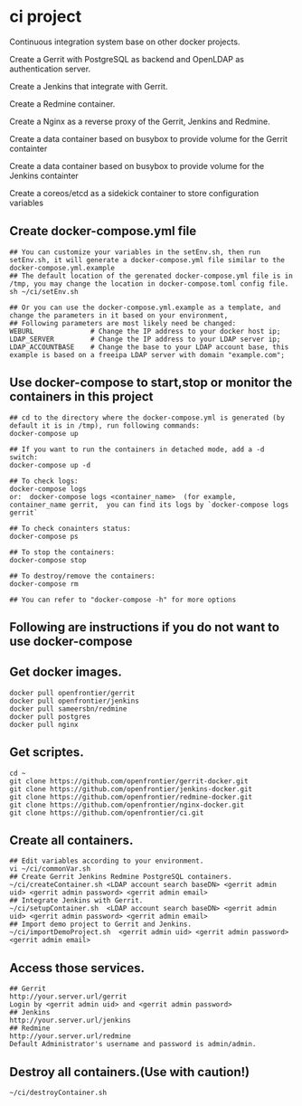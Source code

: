 # ci project
Continuous integration system base on other docker projects.

Create a Gerrit with PostgreSQL as backend and OpenLDAP as authentication server.

Create a Jenkins that integrate with Gerrit.

Create a Redmine container.

Create a Nginx as a reverse proxy of the Gerrit, Jenkins and Redmine.

Create a data container based on busybox to provide volume for the Gerrit containter

Create a data container based on busybox to provide volume for the Jenkins containter

Create a coreos/etcd as a sidekick container to store configuration variables 

## Create docker-compose.yml file 
    ## You can customize your variables in the setEnv.sh, then run setEnv.sh, it will generate a docker-compose.yml file similar to the docker-compose.yml.example 
    ## The default location of the gerenated docker-compose.yml file is in /tmp, you may change the location in docker-compose.toml config file.
    sh ~/ci/setEnv.sh
    
    ## Or you can use the docker-compose.yml.example as a template, and change the parameters in it based on your environment,
    ## Following parameters are most likely need be changed:
    WEBURL              # Change the IP address to your docker host ip;
    LDAP_SERVER         # Change the IP address to your LDAP server ip;
    LDAP_ACCOUNTBASE    # Change the base to your LDAP account base, this example is based on a freeipa LDAP server with domain "example.com";

## Use docker-compose to start,stop or monitor the containers in this project
    ## cd to the directory where the docker-compose.yml is generated (by default it is in /tmp), run following commands:
    docker-compose up

    ## If you want to run the containers in detached mode, add a -d switch:
    docker-compose up -d

    ## To check logs:
    docker-compose logs  
    or:  docker-compose logs <container_name>  (for example, container_name gerrit,  you can find its logs by `docker-compose logs gerrit` 

    ## To check conainters status:
    docker-compose ps

    ## To stop the containers:
    docker-compose stop

    ## To destroy/remove the containers:
    docker-compose rm

    ## You can refer to "docker-compose -h" for more options

## Following are instructions if you do not want to use docker-compose

## Get docker images.
    docker pull openfrontier/gerrit
    docker pull openfrontier/jenkins
    docker pull sameersbn/redmine
    docker pull postgres
    docker pull nginx

## Get scriptes.
    cd ~
    git clone https://github.com/openfrontier/gerrit-docker.git
    git clone https://github.com/openfrontier/jenkins-docker.git
    git clone https://github.com/openfrontier/redmine-docker.git
    git clone https://github.com/openfrontier/nginx-docker.git
    git clone https://github.com/openfrontier/ci.git

## Create all containers.
    ## Edit variables according to your environment.
    vi ~/ci/commonVar.sh
    ## Create Gerrit Jenkins Redmine PostgreSQL containers.
    ~/ci/createContainer.sh <LDAP account search baseDN> <gerrit admin uid> <gerrit admin password> <gerrit admin email>
    ## Integrate Jenkins with Gerrit.
    ~/ci/setupContainer.sh  <LDAP account search baseDN> <gerrit admin uid> <gerrit admin password> <gerrit admin email>
    ## Import demo project to Gerrit and Jenkins.
    ~/ci/importDemoProject.sh  <gerrit admin uid> <gerrit admin password> <gerrit admin email>

## Access those services.
    ## Gerrit
    http://your.server.url/gerrit
    Login by <gerrit admin uid> and <gerrit admin password>
    ## Jenkins
    http://your.server.url/jenkins
    ## Redmine
    http://your.server.url/redmine
    Default Administrator's username and password is admin/admin.

## Destroy all containers.(Use with caution!) 
    ~/ci/destroyContainer.sh
